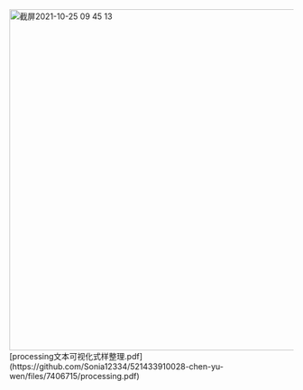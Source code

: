 

<img width="606" alt="截屏2021-10-25 09 45 13" src="https://user-images.githubusercontent.com/90952935/138623007-fd2c9cf2-a9a4-4741-aebc-f38db6aa3cc1.png">
[processing文本可视化式样整理.pdf](https://github.com/Sonia12334/521433910028-chen-yu-wen/files/7406715/processing.pdf)
